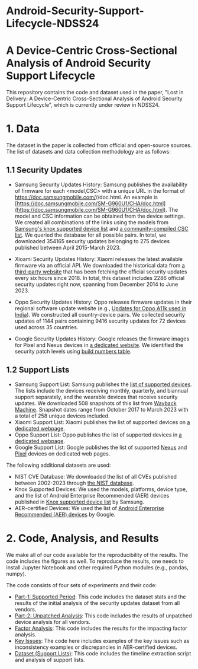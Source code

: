 # Android-Security-Support-Lifecycle-NDSS24

# A Device-Centric Cross-Sectional Analysis of Android Security Support Lifecycle

This repository contains the code and dataset used in the paper, "Lost in Delivery: A Device-Centric Cross-Sectional Analysis of Android Security Support Lifecycle", which is currently under review in NDSS24.

# 1. Data

The dataset in the paper is collected from official and open-source sources. The list of datasets and data collection methodology are as follows:

## 1.1 Security Updates

 - Samsung Security Updates History: Samsung publishes the availability of firmware for each <model,CSC> with a unique URL in the format of https://doc.samsungmobile.com/<model>/<CSC>/doc.html. An example is [https://doc.samsungmobile.com/SM-G960U1/CHA/doc.html](https://doc.samsungmobile.com/SM-G960U1/CHA/doc.html). The model and CSC information can be obtained from the device settings. We created all combinations of the links using the models from [Samsung's knox supported device list](https://www.samsungknox.com/en/knox-platform/supported-devices) and [a community-compiled CSC list](https://tsar3000.com/list-of-samsung-csc-codes-samsung-firmware-csc-codes). We queried the database for all possible pairs. In total, we downloaded 354165 security updates belonging to 275 devices published between April 2015-March 2023.

 - Xioami Security Updates History: Xiaomi releases the latest available firmware via an official API. We downloaded the historical data from [a third-party website](https://github.com/XiaomiFirmwareUpdater/miui-updates-tracker/blob/master/data/latest.yml) that has been fetching the official security updates every six hours since 2018. In total, this dataset includes 2286 official security updates right now, spanning from December 2014 to June 2023.

 - Oppo Security Updates History: Oppo releases firmware updates in their regional software update website (e.g., [Updates for Oppo A11k used in India](https://support.oppo.com/in/software-update)). We constructed all country-device pairs. We collected security updates of 1144 pairs containing 9416 security updates for 72 devices used across 35 countries. 

 - Google Security Updates History: Google releases the firmware images for Pixel and Nexus devices in [a dedicated website](https://developers.google.com/android/images). We identified the security patch levels using [build numbers table](https://source.android.com/docs/setup/about/build-numbers).

 ## 1.2 Support Lists
 - Samsung Support List: Samsung publishes the [list of supported devices](https://security.samsungmobile.com/workScope.smsb). The lists include the devices receiving monthly, quarterly, and biannual support separately, and the wearable devices that receive security updates. We downloaded 508 snapshots of this list from [Wayback Machine](https://web.archive.org/web/20230401000000*/https://security.samsungmobile.com/workScope.smsb). Snapshot dates range from October 2017 to March 2023 with a total of 258 unique devices included.
 - Xiaomi Support List: Xiaomi publishes the list of supported devices on [a dedicated webpage](https://trust.mi.com/misrc/updates/phone?tab=policy).
 - Oppo Support List: Oppo publishes the list of supported devices in [a dedicated webpage]([https://trust.mi.com/misrc/updates/phone?tab=policy](https://security.oppo.com/en/mend)).
 - Google Support List: Google publishes the list of supported [Nexus](https://support.google.com/nexus/answer/11227897) and [Pixel](https://support.google.com/pixelphone/answer/4457705) devices on dedicated web pages.
 
 The following additional datasets are used: 
 - NIST CVE Database: We downloaded the list of all CVEs published between 2002-2023 through [the NIST database](https://nvd.nist.gov/vuln/data-feeds).
 - Knox Supported Devices: We used the models, platforms, device type, and the list of Android Enterprise Recommended (AER) devices published in [Knox supported device list](https://www.samsungknox.com/en/knox-platform/supported-devices) by Samsung.
 - AER-certified Devices: We used the list of [Android Enterprise Recommended (AER) devices](https://androidenterprisepartners.withgoogle.com/) by Google. 
 
 # 2. Code, Analysis, and Results
 
We make all of our code available for the reproducibility of the results. The code includes the figures as well. To reproduce the results, one needs to install Jupyter Notebook and other required Python modules (e.g., pandas, numpy).
 
 The code consists of four sets of experiments and their code:
 
 - [Part-1: Supported Period](./Code/Part-1%20Supported%20Period.ipynb): This code includes the dataset stats and the results of the initial analysis of the security updates dataset from all vendors.
 - [Part-2: Unpatched Analysis](): This code includes the results of unpatched device analysis for all vendors.
 - [Factor Analysis](): This code includes the results for the impacting factor analysis.
 - [Key Issues](): The code here includes examples of the key issues such as inconsistency examples or discrepancies in AER-certified devices. 
 - [Dataset (Support Lists)](): This code includes the timeline extraction script and analysis of support lists. 
 
 
 

 
 
 
 


